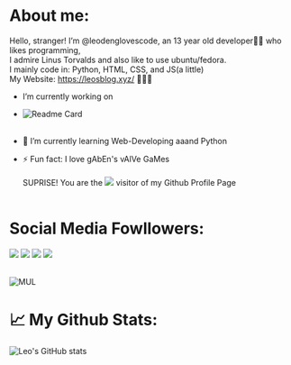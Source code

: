 # <div align="left">About me:
Hello, stranger! I’m @leodenglovescode, an 13 year old developer👨‍💻 who likes programming,<br>
I admire Linus Torvalds and also like to use ubuntu/fedora.<br>
I mainly code in: Python, HTML, CSS, and JS(a little)<br>
My Website: https://leosblog.xyz/ 🚀🚀🚀</div>  
  

-  I’m currently working on <br>
-  ![Readme Card](https://github-readme-stats.vercel.app/api/pin/?username=leodenglovescode&repo=ezcite)<br><br>
  

- 🌱 I’m currently learning Web-Developing aaand Python  
  

- ⚡ Fun fact: I love gAbEn's vAlVe GaMes<br><br>
SUPRISE! You are the <img src="https://profile-counter.glitch.me/Christmas/count.svg"> visitor of my Github Profile Page<br><br>

<h1>Social Media Fowllowers:</h1>
<img src="https://img.shields.io/badge/So%20WOW-Much%20Fun-yellow">
<img src="https://img.shields.io/badge/dynamic/json?color=3388CC&label=Twitter&query=%24.data.totalSubs&suffix=%20followers&url=https%3A%2F%2Fapi.spencerwoo.com%2Fsubstats%2F%3Fsource%3Dtwitter%26queryKey%3DLeodeng14">
<img src="https://img.shields.io/badge/dynamic/json?color=000000&label=Github&query=%24.data.totalSubs&suffix=%20followers&url=https%3A%2F%2Fapi.spencerwoo.com%2Fsubstats%2F%3Fsource%3Dgithub%26queryKey%3Dleodenglovescode?style=plastic&logo=github">
<img src="https://img.shields.io/badge/dynamic/json?color=ff69b4&label=Bilibili&query=%24.data.totalSubs&suffix=%20followers&url=https%3A%2F%2Fapi.spencerwoo.com%2Fsubstats%2F%3Fsource%3Dbilibili%26queryKey%3D612759517?style=plastic&logo=bilibili"><br><br>

![MUL](https://github-readme-stats.vercel.app/api/top-langs/?username=leodenglovescode&layout=compact&theme=blue-green)



<h1>📈 My Github Stats:</h1>

![Leo's GitHub stats](https://github-readme-stats.vercel.app/api?username=leodenglovescode&show_icons=true&theme=blue-green)

